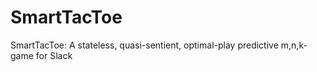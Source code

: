 # SmartTacToe

SmartTacToe: A stateless, quasi-sentient, optimal-play predictive m,n,k-game for Slack